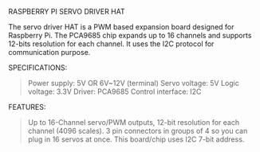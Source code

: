 RASPBERRY PI SERVO DRIVER HAT

The servo driver HAT is a PWM based expansion board designed for Raspberry Pi. The PCA9685 chip expands up to 16 channels and supports 12-bits resolution for each channel. It uses the I2C protocol for communication purpose.

SPECIFICATIONS:
> Power supply: 5V OR 6V~12V (terminal)
> Servo voltage: 5V
> Logic voltage: 3.3V
> Driver: PCA9685
> Control interface: I2C

FEATURES:
> Up to 16-Channel servo/PWM outputs, 12-bit resolution for each channel (4096 scales).
> 3 pin connectors in groups of 4 so you can plug in 16 servos at once.
> This board/chip uses I2C 7-bit address.

